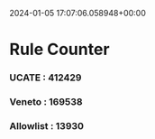 2024-01-05 17:07:06.058948+00:00
# Rule Counter 
 ### UCATE : 412429

 ### Veneto : 169538

 ### Allowlist : 13930